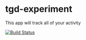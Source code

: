 # tgd-experiment
This app will track all of your activity

[![Build Status](https://travis-ci.com/siddhantvinchurkar/tgd-experiment.svg?branch=master)](https://travis-ci.com/siddhantvinchurkar/tgd-experiment)
